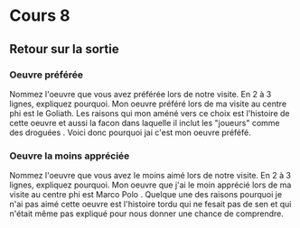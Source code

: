 # Cours 8
## Retour sur la sortie

### Oeuvre préférée
Nommez l'oeuvre que vous avez préférée lors de notre visite. En 2 à 3 lignes, expliquez pourquoi. 
Mon oeuvre préféré lors de ma visite au centre phi est le Goliath.
Les raisons qui mon améné vers ce choix est l'histoire de cette oeuvre et aussi la facon dans laquelle il inclut les "joueurs" comme des droguées .
Voici donc pourquoi jai c'est mon oeuvre préféfé.

### Oeuvre la moins appréciée
Nommez l'oeuvre que vous avez le moins aimé lors de notre visite. En 2 à 3 lignes, expliquez pourquoi. 
Mon oeuvre que j'ai le moin apprécié lors de ma visite au centre phi est Marco Polo . 
Quelque une des raisons pourquoi je n'ai pas aimé cette oeuvre est l'histoire tordu qui ne 
fesait pas de sen et qui n'était même pas expliqué pour nous donner une chance de comprendre.

